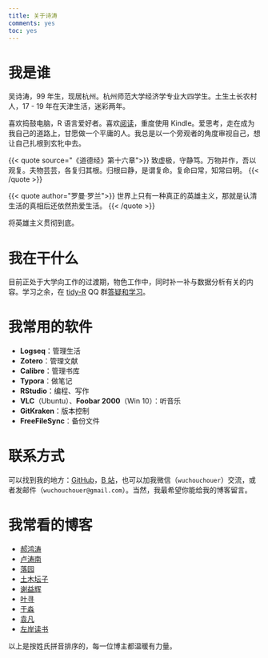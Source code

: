 ```yaml
---
title: 关于诗涛
comments: yes
toc: yes
---
```


# 我是谁

吴诗涛，99 年生，现居杭州。杭州师范大学经济学专业大四学生。土生土长农村人，17 - 19 年在天津生活，迷彩两年。

喜欢捣鼓电脑，R 语言爱好者。喜欢[阅读](../tags/读后感/)，重度使用 Kindle。爱思考，走在成为我自己的道路上，甘愿做一个平庸的人。我总是以一个旁观者的角度审视自己，想让自己扎根到玄牝中去。

{{< quote source="《道德经》第十六章">}}
致虚极，守静笃。万物并作，吾以观复。夫物芸芸，各复归其根。归根曰静，是谓复命。复命曰常，知常曰明。
{{< /quote >}}

{{< quote author="罗曼·罗兰">}}
世界上只有一种真正的英雄主义，那就是认清生活的真相后还依然热爱生活。
{{< /quote >}}

将英雄主义贯彻到底。

# 我在干什么

目前正处于大学向工作的过渡期，物色工作中，同时补一补与数据分析有关的内容。学习之余，在 [tidy-R](../life/admin/) QQ 群[答疑和学习](https://shitao5.github.io/answeR/)。

# 我常用的软件

- **Logseq**：管理生活
- **Zotero**：管理文献
- **Calibre**：管理书库
- **Typora**：做笔记
- **RStudio**：编程、写作
- **VLC**（Ubuntu）、**Foobar 2000**（Win 10）：听音乐
- **GitKraken**：版本控制
- **FreeFileSync**：备份文件

# 联系方式

可以找到我的地方：[GitHub](https://github.com/Shitao5)，[B 站](https://space.bilibili.com/646580379?spm_id_from=333.1007.0.0)，也可以加我微信（`wuchouchouer`）交流，或者发邮件（`wuchouchouer@gmail.com`）。当然，我最希望你能给我的博客留言。

# 我常看的博客

- [郝鸿涛](https://hongtaoh.com/)
- [卢涛南](https://lutaonan.com/)
- [落园](http://www.loyhome.com/)
- [土木坛子](https://tumutanzi.com/)
- [谢益辉](https://yihui.org/)
- [叶寻](https://cyrusyip.org/zh-cn/)
- [于淼](https://yufree.cn/cn/)
- [袁凡](https://yuanfan.rbind.io/)
- [左岸读书](http://www.zreading.cn/)

以上是按姓氏拼音排序的，每一位博主都温暖有力量。
